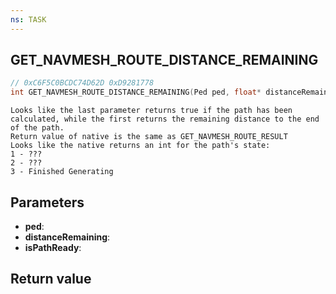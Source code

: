 ```yaml
---
ns: TASK
---
```

## GET_NAVMESH_ROUTE_DISTANCE_REMAINING

```c
// 0xC6F5C0BCDC74D62D 0xD9281778
int GET_NAVMESH_ROUTE_DISTANCE_REMAINING(Ped ped, float* distanceRemaining, BOOL* isPathReady);
```

```
Looks like the last parameter returns true if the path has been calculated, while the first returns the remaining distance to the end of the path.
Return value of native is the same as GET_NAVMESH_ROUTE_RESULT
Looks like the native returns an int for the path's state:
1 - ???
2 - ???
3 - Finished Generating
```

## Parameters
* **ped**: 
* **distanceRemaining**: 
* **isPathReady**: 

## Return value
